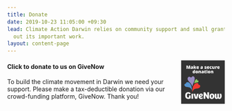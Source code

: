 ```yaml
---
title: Donate
date: 2019-10-23 11:05:00 +09:30
lead: Climate Action Darwin relies on community support and small grants to carry
  out its important work.
layout: content-page
---
```


<a href="https://www.givenow.com.au/climateactiondarwin" target="_blank">
  <img style="width: 20%; float: right; margin-left: 10px;" 
       src="/assets/img/givenow-button-square-dark.png" />
</a>

<h4>
    <span>Click to donate to us on GiveNow</span> 
&nbsp;<i class="fas fa-arrow-right"></i>
</h4>

To build the climate movement in Darwin we need your support. Please make a tax-deductible donation via our crowd-funding platform, GiveNow. Thank you!

